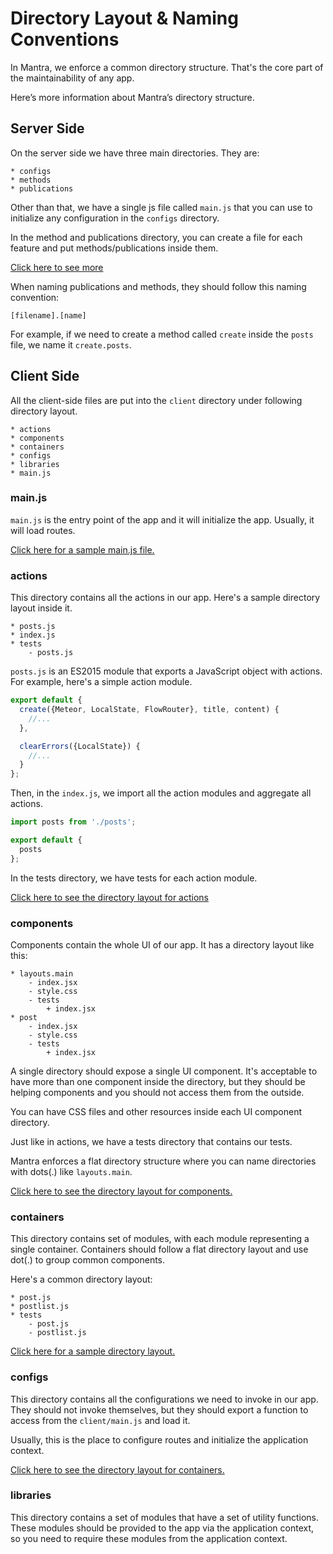 # Directory Layout & Naming Conventions

In Mantra, we enforce a common directory structure. That's the core part of the maintainability of any app.

Here’s more information about Mantra’s directory structure.

## Server Side

On the server side we have three main directories. They are:

```
* configs
* methods
* publications
```

Other than that, we have a single js file called `main.js` that you can use to initialize any configuration in the `configs` directory.

In the method and publications directory, you can create a file for each feature and put methods/publications inside them.

[Click here to see more](https://github.com/mantrajs/mantra-sample-blog-app/tree/master/server)

When naming publications and methods, they should follow this naming convention:

```
[filename].[name]
```

For example, if we need to create a method called `create` inside the `posts` file, we name it `create.posts`.

## Client Side

All the client-side files are put into the `client` directory under following directory layout.

```
* actions
* components
* containers
* configs
* libraries
* main.js
```

### main.js

`main.js` is the entry point of the app and it will initialize the app. Usually, it will load routes.

[Click here for a sample main.js file.](https://github.com/mantrajs/mantra-sample-blog-app/blob/master/client/main.js)

### actions

This directory contains all the actions in our app. Here's a sample directory layout inside it.

```
* posts.js
* index.js
* tests
    - posts.js
```

`posts.js` is an ES2015 module that exports a JavaScript object with actions. For example, here's a simple action module.

```js
export default {
  create({Meteor, LocalState, FlowRouter}, title, content) {
    //...
  },

  clearErrors({LocalState}) {
    //...
  }
};
```

Then, in the `index.js`, we import all the action modules and aggregate all actions.

```js
import posts from './posts';

export default {
  posts
};
```

In the tests directory, we have tests for each action module. 

[Click here to see the directory layout for actions](https://github.com/mantrajs/mantra-sample-blog-app/tree/master/client/actions)

### components

Components contain the whole UI of our app. It has a directory layout like this:

```
* layouts.main
    - index.jsx
    - style.css
    - tests
        + index.jsx
* post
    - index.jsx
    - style.css
    - tests
        + index.jsx
```

A single directory should expose a single UI component. It's acceptable to have more than one component inside the directory, but they should be helping components and you should not access them from the outside.

You can have CSS files and other resources inside each UI component directory.

Just like in actions, we have a tests directory that contains our tests.

Mantra enforces a flat directory structure where you can name directories with dots(.) like `layouts.main`.

[Click here to see the directory layout for components.](https://github.com/mantrajs/mantra-sample-blog-app/tree/master/client/components)

### containers

This directory contains set of modules, with each module representing a single container. Containers should follow a flat directory layout and use dot(.) to group common components.

Here's a common directory layout:

```
* post.js
* postlist.js
* tests
    - post.js
    - postlist.js
```

[Click here for a sample directory layout.](https://github.com/mantrajs/mantra-sample-blog-app/tree/master/client/containers)

### configs

This directory contains all the configurations we need to invoke in our app. They should not invoke themselves, but they should export a function to access from the `client/main.js` and load it.

Usually, this is the place to configure routes and initialize the application context.

[Click here to see the directory layout for containers.](https://github.com/mantrajs/mantra-sample-blog-app/tree/master/client/containers)

### libraries

This directory contains a set of modules that have a set of utility functions. These modules should be provided to the app via the application context, so you need to require these modules from the application context.

